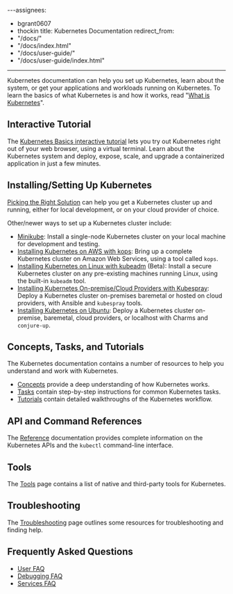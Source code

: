 ---assignees:
- bgrant0607
- thockin
title: Kubernetes Documentation
redirect_from:
- "/docs/"
- "/docs/index.html"
- "/docs/user-guide/"
- "/docs/user-guide/index.html"
---

Kubernetes documentation can help you set up Kubernetes, learn about the system, or get your applications and workloads running on Kubernetes. To learn the basics of what Kubernetes is and how it works, read "[What is Kubernetes](/docs/concepts/overview/what-is-kubernetes/)".

## Interactive Tutorial

The [Kubernetes Basics interactive tutorial](/docs/tutorials/kubernetes-basics/) lets you try out Kubernetes right out of your web browser, using a virtual terminal. Learn about the Kubernetes system and deploy, expose, scale, and upgrade a containerized application in just a few minutes.

## Installing/Setting Up Kubernetes

[Picking the Right Solution](/docs/getting-started-guides/) can help you get a Kubernetes cluster up and running, either for local development, or on your cloud provider of choice.

Other/newer ways to set up a Kubernetes cluster include:

* [Minikube](/docs/getting-started-guides/minikube/): Install a single-node Kubernetes cluster on your local machine for development and testing.
* [Installing Kubernetes on AWS with kops](/docs/getting-started-guides/kops/): Bring up a complete Kubernetes cluster on Amazon Web Services, using a tool called `kops`.
* [Installing Kubernetes on Linux with kubeadm](/docs/getting-started-guides/kubeadm/) (Beta): Install a secure Kubernetes cluster on any pre-existing machines running Linux, using the built-in `kubeadm` tool.
* [Installing Kubernetes On-premise/Cloud Providers with Kubespray](/docs/getting-started-guides/kubespray/): Deploy a Kubernetes cluster on-premises baremetal or hosted on cloud providers, with Ansible and `kubespray` tools.
* [Installing Kubernetes on Ubuntu](/docs/getting-started-guides/ubuntu/): Deploy a Kubernetes cluster on-premise, baremetal, cloud providers, or localhost with Charms and `conjure-up`.

## Concepts, Tasks, and Tutorials

The Kubernetes documentation contains a number of resources to help you understand and work with Kubernetes.

* [Concepts](/docs/concepts/) provide a deep understanding of how Kubernetes works.
* [Tasks](/docs/tasks/) contain step-by-step instructions for common Kubernetes tasks.
* [Tutorials](/docs/tutorials/) contain detailed walkthroughs of the Kubernetes workflow.

## API and Command References

The [Reference](/docs/reference/) documentation provides complete information on the Kubernetes APIs and the `kubectl` command-line interface.

## Tools

The [Tools](/docs/tools/) page contains a list of native and third-party tools for Kubernetes.

## Troubleshooting

The [Troubleshooting](/docs/tasks/debug-application-cluster/troubleshooting) page outlines some resources for troubleshooting and finding help.

## Frequently Asked Questions

* [User FAQ](https://github.com/kubernetes/kubernetes/wiki/User-FAQ)
* [Debugging FAQ](https://github.com/kubernetes/kubernetes/wiki/Debugging-FAQ)
* [Services FAQ](https://github.com/kubernetes/kubernetes/wiki/Services-FAQ)
